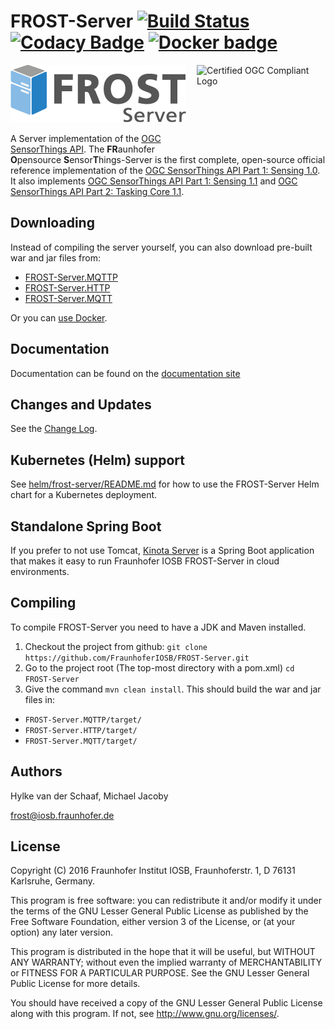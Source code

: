 # FROST-Server [![Build Status](https://github.com/FraunhoferIOSB/FROST-Server/workflows/Maven%20Build/badge.svg)](https://github.com/FraunhoferIOSB/FROST-Server/actions) [![Codacy Badge](https://api.codacy.com/project/badge/Grade/da22d7347eb7450a955274916ed2d336)](https://www.codacy.com/gh/FraunhoferIOSB/FROST-Server?utm_source=github.com&amp;utm_medium=referral&amp;utm_content=FraunhoferIOSB/FROST-Server&amp;utm_campaign=Badge_Grade) [![Docker badge](https://img.shields.io/docker/pulls/fraunhoferiosb/frost-server.svg)](https://hub.docker.com/r/fraunhoferiosb/frost-server/)

![FROST-Server Logo](https://raw.githubusercontent.com/FraunhoferIOSB/FROST-Server/v2.x/docs/images/FROST-Server-darkgrey.png)
<a href="https://www.ogc.org/resource/products/details/?pid=1751"><img align="right" src="https://portal.ogc.org/public_ogc/compliance/OGC_Certified_Badge.png" alt="Certified OGC Compliant Logo" width="206" height="130"/></a>

A Server implementation of the [OGC SensorThings API](https://github.com/opengeospatial/sensorthings). The **FR**aunhofer **O**pensource **S**ensor**T**hings-Server
is the first complete, open-source official reference implementation of the [OGC SensorThings API Part 1: Sensing 1.0](https://docs.ogc.org/is/15-078r6/15-078r6.html). It also implements [OGC SensorThings API Part 1: Sensing 1.1](https://docs.ogc.org/is/18-088/18-088.html) and [OGC SensorThings API Part 2: Tasking Core 1.1](https://docs.ogc.org/is/17-079r1/17-079r1.html).

## Downloading

Instead of compiling the server yourself, you can also download pre-built war and jar files from:
* [FROST-Server.MQTTP](https://repo1.maven.org/maven2/de/fraunhofer/iosb/ilt/FROST-Server/FROST-Server.MQTTP/2.1.5/FROST-Server.MQTTP-2.1.5.war)
* [FROST-Server.HTTP](https://repo1.maven.org/maven2/de/fraunhofer/iosb/ilt/FROST-Server/FROST-Server.HTTP/2.1.5/FROST-Server.HTTP-2.1.5.war)
* [FROST-Server.MQTT](https://repo1.maven.org/maven2/de/fraunhofer/iosb/ilt/FROST-Server/FROST-Server.MQTT/2.1.5/FROST-Server.MQTT-2.1.5-jar-with-dependencies.jar)

Or you can [use Docker](https://fraunhoferiosb.github.io/FROST-Server/deployment/docker.html).


## Documentation

Documentation can be found on the [documentation site](https://fraunhoferiosb.github.io/FROST-Server/)


## Changes and Updates

See the [Change Log](CHANGELOG.md).


## Kubernetes (Helm) support

See [helm/frost-server/README.md](helm/frost-server/README.md) for how to use the FROST-Server Helm chart for a Kubernetes deployment.


## Standalone Spring Boot

If you prefer to not use Tomcat, [Kinota Server](https://github.com/kinota/kinota-server) is a
Spring Boot application that makes it easy to run Fraunhofer IOSB FROST-Server in cloud environments.


## Compiling

To compile FROST-Server you need to have a JDK and Maven installed.

1. Checkout the project from github: `git clone https://github.com/FraunhoferIOSB/FROST-Server.git`
2. Go to the project root (The top-most directory with a pom.xml) `cd FROST-Server`
3. Give the command `mvn clean install`. This should build the war and jar files in:
  * `FROST-Server.MQTTP/target/`
  * `FROST-Server.HTTP/target/`
  * `FROST-Server.MQTT/target/`


## Authors

Hylke van der Schaaf, 
Michael Jacoby

frost@iosb.fraunhofer.de


## License

Copyright (C) 2016 Fraunhofer Institut IOSB, Fraunhoferstr. 1, D 76131
Karlsruhe, Germany.

This program is free software: you can redistribute it and/or modify
it under the terms of the GNU Lesser General Public License as published by
the Free Software Foundation, either version 3 of the License, or
(at your option) any later version.

This program is distributed in the hope that it will be useful,
but WITHOUT ANY WARRANTY; without even the implied warranty of
MERCHANTABILITY or FITNESS FOR A PARTICULAR PURPOSE.  See the
GNU Lesser General Public License for more details.

You should have received a copy of the GNU Lesser General Public License
along with this program.  If not, see <http://www.gnu.org/licenses/>.

